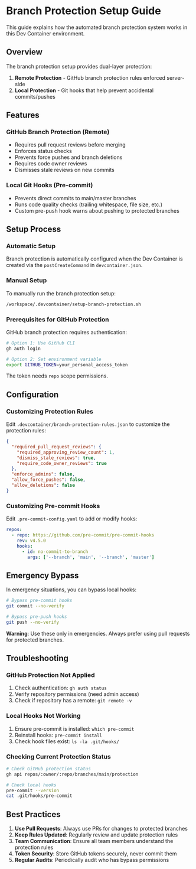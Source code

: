 # Branch Protection Setup Guide

This guide explains how the automated branch protection system works in this Dev Container environment.

## Overview

The branch protection setup provides dual-layer protection:
1. **Remote Protection** - GitHub branch protection rules enforced server-side
2. **Local Protection** - Git hooks that help prevent accidental commits/pushes

## Features

### GitHub Branch Protection (Remote)
- Requires pull request reviews before merging
- Enforces status checks
- Prevents force pushes and branch deletions
- Requires code owner reviews
- Dismisses stale reviews on new commits

### Local Git Hooks (Pre-commit)
- Prevents direct commits to main/master branches
- Runs code quality checks (trailing whitespace, file size, etc.)
- Custom pre-push hook warns about pushing to protected branches

## Setup Process

### Automatic Setup
Branch protection is automatically configured when the Dev Container is created via the `postCreateCommand` in `devcontainer.json`.

### Manual Setup
To manually run the branch protection setup:
```bash
/workspace/.devcontainer/setup-branch-protection.sh
```

### Prerequisites for GitHub Protection
GitHub branch protection requires authentication:

```bash
# Option 1: Use GitHub CLI
gh auth login

# Option 2: Set environment variable
export GITHUB_TOKEN=your_personal_access_token
```

The token needs `repo` scope permissions.

## Configuration

### Customizing Protection Rules
Edit `.devcontainer/branch-protection-rules.json` to customize the protection rules:

```json
{
  "required_pull_request_reviews": {
    "required_approving_review_count": 1,
    "dismiss_stale_reviews": true,
    "require_code_owner_reviews": true
  },
  "enforce_admins": false,
  "allow_force_pushes": false,
  "allow_deletions": false
}
```

### Customizing Pre-commit Hooks
Edit `.pre-commit-config.yaml` to add or modify hooks:

```yaml
repos:
  - repo: https://github.com/pre-commit/pre-commit-hooks
    rev: v4.5.0
    hooks:
      - id: no-commit-to-branch
        args: ['--branch', 'main', '--branch', 'master']
```

## Emergency Bypass

In emergency situations, you can bypass local hooks:

```bash
# Bypass pre-commit hooks
git commit --no-verify

# Bypass pre-push hooks
git push --no-verify
```

**Warning**: Use these only in emergencies. Always prefer using pull requests for protected branches.

## Troubleshooting

### GitHub Protection Not Applied
1. Check authentication: `gh auth status`
2. Verify repository permissions (need admin access)
3. Check if repository has a remote: `git remote -v`

### Local Hooks Not Working
1. Ensure pre-commit is installed: `which pre-commit`
2. Reinstall hooks: `pre-commit install`
3. Check hook files exist: `ls -la .git/hooks/`

### Checking Current Protection Status
```bash
# Check GitHub protection status
gh api repos/:owner/:repo/branches/main/protection

# Check local hooks
pre-commit --version
cat .git/hooks/pre-commit
```

## Best Practices

1. **Use Pull Requests**: Always use PRs for changes to protected branches
2. **Keep Rules Updated**: Regularly review and update protection rules
3. **Team Communication**: Ensure all team members understand the protection rules
4. **Token Security**: Store GitHub tokens securely, never commit them
5. **Regular Audits**: Periodically audit who has bypass permissions
